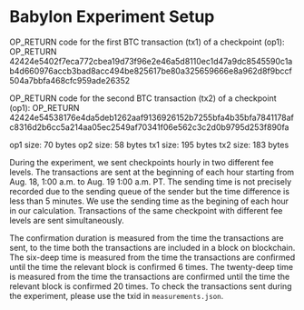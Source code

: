 Babylon Experiment Setup
===

OP_RETURN code for the first BTC transaction (tx1) of a checkpoint (op1): OP_RETURN 42424e5402f7eca772cbea19d73f96e2e46a5d8110ec1d47a9dc8545590c1ab4d660976accb3bad8acc494be825617be80a325659666e8a962d8f9bccf504a7bbfa468cfc959ade26352 

OP_RETURN code for the second BTC transaction (tx2) of a checkpoint (op1): OP_RETURN 42424e54538176e4da5deb1262aaf9136926152b7255bfa4b35bfa7841178afc8316d2b6cc5a214aa05ec2549af70341f06e562c3c2d0b9795d253f890fa

op1 size: 70 bytes
op2 size: 58 bytes
tx1 size: 195 bytes
tx2 size: 183 bytes

During the experiment, we sent checkpoints hourly in two different fee levels.
The transactions are sent at the beginning of each hour starting from Aug. 18, 1:00 a.m. to Aug. 19 1:00 a.m. PT.
The sending time is not precisely recorded due to the sending queue of the sender but the time difference is less than 5 minutes.
We use the sending time as the begining of each hour in our calculation.
Transactions of the same checkpoint with different fee levels are sent simultaneously.

The confirmation duration is measured from the time the transactions are sent, to the time both the transactions are included in a block on blockchain.
The six-deep time is measured from the time the transactions are confirmed until the time the relevant block is confirmed 6 times.
The twenty-deep time is measured from the time the transactions are confirmed until the time the relevant block is confirmed 20 times.
To check the transactions sent during the experiment, please use the txid in `measurements.json`.
